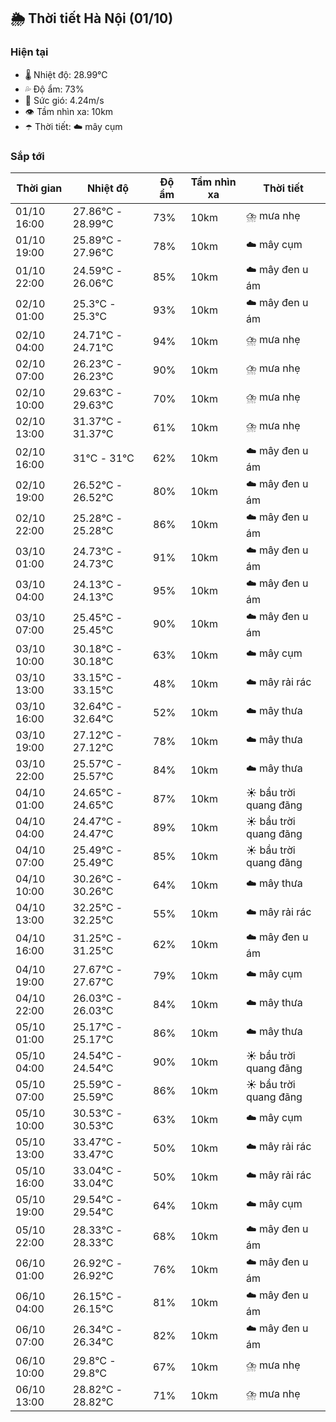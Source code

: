 ## 🌦️ Thời tiết Hà Nội (01/10)

### Hiện tại

- 🌡️ Nhiệt độ: 28.99℃
- 💦 Độ ẩm: 73%
- 💨 Sức gió: 4.24m/s
- 👁️ Tầm nhìn xa: 10km
- ☂️ Thời tiết: ☁️ mây cụm

### Sắp tới

| Thời gian | Nhiệt độ | Độ ẩm | Tầm nhìn xa | Thời tiết |
| --- | --- | --- | --- | --- |
| 01/10 16:00 | 27.86℃ - 28.99℃ | 73% | 10km | ⛈️ mưa nhẹ |
| 01/10 19:00 | 25.89℃ - 27.96℃ | 78% | 10km | ☁️ mây cụm |
| 01/10 22:00 | 24.59℃ - 26.06℃ | 85% | 10km | ☁️ mây đen u ám |
| 02/10 01:00 | 25.3℃ - 25.3℃ | 93% | 10km | ☁️ mây đen u ám |
| 02/10 04:00 | 24.71℃ - 24.71℃ | 94% | 10km | ⛈️ mưa nhẹ |
| 02/10 07:00 | 26.23℃ - 26.23℃ | 90% | 10km | ⛈️ mưa nhẹ |
| 02/10 10:00 | 29.63℃ - 29.63℃ | 70% | 10km | ⛈️ mưa nhẹ |
| 02/10 13:00 | 31.37℃ - 31.37℃ | 61% | 10km | ⛈️ mưa nhẹ |
| 02/10 16:00 | 31℃ - 31℃ | 62% | 10km | ☁️ mây đen u ám |
| 02/10 19:00 | 26.52℃ - 26.52℃ | 80% | 10km | ☁️ mây đen u ám |
| 02/10 22:00 | 25.28℃ - 25.28℃ | 86% | 10km | ☁️ mây đen u ám |
| 03/10 01:00 | 24.73℃ - 24.73℃ | 91% | 10km | ☁️ mây đen u ám |
| 03/10 04:00 | 24.13℃ - 24.13℃ | 95% | 10km | ☁️ mây đen u ám |
| 03/10 07:00 | 25.45℃ - 25.45℃ | 90% | 10km | ☁️ mây đen u ám |
| 03/10 10:00 | 30.18℃ - 30.18℃ | 63% | 10km | ☁️ mây cụm |
| 03/10 13:00 | 33.15℃ - 33.15℃ | 48% | 10km | ☁️ mây rải rác |
| 03/10 16:00 | 32.64℃ - 32.64℃ | 52% | 10km | ☁️ mây thưa |
| 03/10 19:00 | 27.12℃ - 27.12℃ | 78% | 10km | ☁️ mây thưa |
| 03/10 22:00 | 25.57℃ - 25.57℃ | 84% | 10km | ☁️ mây thưa |
| 04/10 01:00 | 24.65℃ - 24.65℃ | 87% | 10km | ☀️ bầu trời quang đãng |
| 04/10 04:00 | 24.47℃ - 24.47℃ | 89% | 10km | ☀️ bầu trời quang đãng |
| 04/10 07:00 | 25.49℃ - 25.49℃ | 85% | 10km | ☀️ bầu trời quang đãng |
| 04/10 10:00 | 30.26℃ - 30.26℃ | 64% | 10km | ☁️ mây thưa |
| 04/10 13:00 | 32.25℃ - 32.25℃ | 55% | 10km | ☁️ mây rải rác |
| 04/10 16:00 | 31.25℃ - 31.25℃ | 62% | 10km | ☁️ mây đen u ám |
| 04/10 19:00 | 27.67℃ - 27.67℃ | 79% | 10km | ☁️ mây cụm |
| 04/10 22:00 | 26.03℃ - 26.03℃ | 84% | 10km | ☁️ mây thưa |
| 05/10 01:00 | 25.17℃ - 25.17℃ | 86% | 10km | ☁️ mây thưa |
| 05/10 04:00 | 24.54℃ - 24.54℃ | 90% | 10km | ☀️ bầu trời quang đãng |
| 05/10 07:00 | 25.59℃ - 25.59℃ | 86% | 10km | ☀️ bầu trời quang đãng |
| 05/10 10:00 | 30.53℃ - 30.53℃ | 63% | 10km | ☁️ mây cụm |
| 05/10 13:00 | 33.47℃ - 33.47℃ | 50% | 10km | ☁️ mây rải rác |
| 05/10 16:00 | 33.04℃ - 33.04℃ | 50% | 10km | ☁️ mây rải rác |
| 05/10 19:00 | 29.54℃ - 29.54℃ | 64% | 10km | ☁️ mây cụm |
| 05/10 22:00 | 28.33℃ - 28.33℃ | 68% | 10km | ☁️ mây đen u ám |
| 06/10 01:00 | 26.92℃ - 26.92℃ | 76% | 10km | ☁️ mây đen u ám |
| 06/10 04:00 | 26.15℃ - 26.15℃ | 81% | 10km | ☁️ mây đen u ám |
| 06/10 07:00 | 26.34℃ - 26.34℃ | 82% | 10km | ☁️ mây đen u ám |
| 06/10 10:00 | 29.8℃ - 29.8℃ | 67% | 10km | ⛈️ mưa nhẹ |
| 06/10 13:00 | 28.82℃ - 28.82℃ | 71% | 10km | ⛈️ mưa nhẹ |
